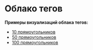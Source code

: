 ﻿# Облако тегов
**Примеры визуализаций облака тегов:**
- [10 прямоугольников](Images/10rectangles.jpeg)
- [50 прямоугольников](Images/50rectangles.jpeg)
- [100 прямоугольников](Images/100rectangles.jpeg)